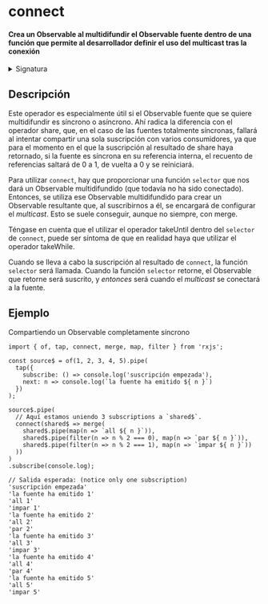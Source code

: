 # connect

#### Crea un Observable al multidifundir el Observable fuente dentro de una función que permite al desarrollador definir el uso del multicast tras la conexión

<details>
<summary>Signatura</summary>

### Firma

`connect<T, O extends ObservableInput<unknown>>(selector: (shared: Observable<T>) => O, config: ConnectConfig<T> = DEFAULT_CONFIG): OperatorFunction<T, ObservedValueOf<O>>`

### Parámetros

<table>
<tr>
<td>selector</td>
<td> `(shared: Observable<T>) => O` </td>
<td>La función utilizara para configurar el <i>multicast</i>. Proporciona un Observable multidifundido que todavía no ha sido conectado. Se espera que el desarrollador utilice esto para crear y retornar un Observable, que al ser suscrito, utilizará el Observable multidifundido. Tras ejecutar esta función - y una vez nos hayamos suscrito a su valor de retorno - el operador se suscribirá a la fuente, y la conexión se realizará.</td>
</tr>
<tr>
<td>config</td>
<td>`ConnectConfig<T>`</td>
<td>Opcional. El valor por defecto es DEFAULT_CONFIG. El objeto de configuración para connect.</td>
</tr>
</table>

### Retorna

`OperatorFunction<T, ObservedValueOf<O>>`

</details>

## Descripción

Este operador es especialmente útil si el Observable fuente que se quiere multidifundir es síncrono o asíncrono. Ahí radica la diferencia con el operador share, que, en el caso de las fuentes totalmente síncronas, fallará al intentar compartir una sola suscripción con varios consumidores, ya que para el momento en el que la suscripción al resultado de share haya retornado, si la fuente es síncrona en su referencia interna, el recuento de referencias saltará de 0 a 1, de vuelta a 0 y se reiniciará.

Para utilizar `connect`, hay que proporcionar una función `selector` que nos dará un Observable multidifundido (que todavía no ha sido conectado). Entonces, se utiliza ese Observable multidifundido para crear un Observable resultante que, al suscribirnos a él, se encargará de configurar el _multicast_. Esto se suele conseguir, aunque no siempre, con merge.

Téngase en cuenta que el utilizar el operador takeUntil dentro del `selector` de `connect`, puede ser síntoma de que en realidad haya que utilizar el operador takeWhile.

Cuando se lleva a cabo la suscripción al resultado de `connect`, la función `selector` será llamada. Cuando la función `selector` retorne, el Observable que retorne será suscrito, y _entonces_ será cuando el _multicast_ se conectará a la fuente.

## Ejemplo

Compartiendo un Observable completamente síncrono

```
import { of, tap, connect, merge, map, filter } from 'rxjs';

const source$ = of(1, 2, 3, 4, 5).pipe(
  tap({
    subscribe: () => console.log('suscripción empezada'),
    next: n => console.log(`la fuente ha emitido ${ n }`)
  })
);

source$.pipe(
  // Aquí estamos uniendo 3 subscriptions a `shared$`.
  connect(shared$ => merge(
    shared$.pipe(map(n => `all ${ n }`)),
    shared$.pipe(filter(n => n % 2 === 0), map(n => `par ${ n }`)),
    shared$.pipe(filter(n => n % 2 === 1), map(n => `impar ${ n }`))
  ))
)
.subscribe(console.log);

// Salida esperada: (notice only one subscription)
'suscripción empezada'
'la fuente ha emitido 1'
'all 1'
'impar 1'
'la fuente ha emitido 2'
'all 2'
'par 2'
'la fuente ha emitido 3'
'all 3'
'impar 3'
'la fuente ha emitido 4'
'all 4'
'par 4'
'la fuente ha emitido 5'
'all 5'
'impar 5'
```

